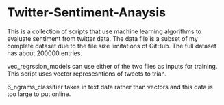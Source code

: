 # Twitter-Sentiment-Anaysis
This is a collection of scripts that use machine learning algorithms to evaluate sentiment from twitter data. 
The data file is a subset of my complete dataset due to the file size limitations of GitHub.
The full dataset has about 200000 entries.

vec_regrssion_models can use either of the two files as inputs for training. 
This script uses vector represesntions of tweets to trian.

6_ngrams_classifier takes in text data rather than vectors and this data is too large to put online. 

